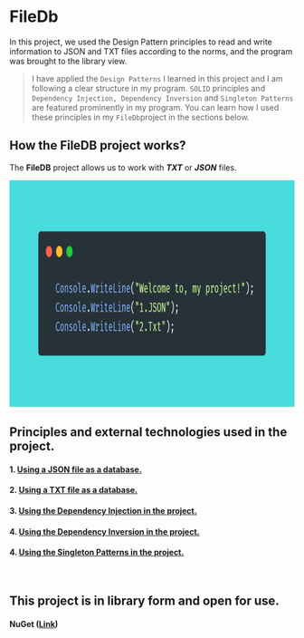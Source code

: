 # FileDb
In this project, we used the Design Pattern principles to read and write information to JSON and TXT files according to the norms, and the program was brought to the library view.
<br>

> I have applied the ``Design Patterns`` I learned in this project and I am following a clear structure in my program.
``SOLID`` principles and ``Dependency Injection, Dependency Inversion`` and ``Singleton Patterns`` are featured prominently
in my program. You can learn how I used these principles in my ``FileDb``project in the sections below.

## How the FileDB project works?
The **FileDB** project allows us to work with ***TXT*** or ***JSON*** files.
<br>

<img src="/Dacuments/Images/menu-first.png" width="600" height="400">
<br>

## **Principles and external technologies used in the project.**

#### 1. [Using a JSON file as a database.](https://github.com/AslanbekHasanov/FileDb/blob/main/Dacuments/DB/JsonFile.md) 
#### 2. [Using a TXT file as a database.](https://github.com/AslanbekHasanov/FileDb/blob/main/Dacuments/DB/TxtFile.md) 
#### 3. [Using the Dependency Injection in the project.](https://github.com/AslanbekHasanov/FileDb/blob/main/Dacuments/DesignPatterns/DependencyInjection.md) 
#### 4. [Using the Dependency Inversion in the project.](https://github.com/AslanbekHasanov/FileDb/blob/main/Dacuments/DesignPatterns/DependencyInversion.md) 
#### 4. [Using the Singleton Patterns in the project.](https://github.com/AslanbekHasanov/FileDb/blob/main/Dacuments/DesignPatterns/SingletonPatterns.md) 
<br>


## This project is in library form and open for use.
#### NuGet ([Link](#))
